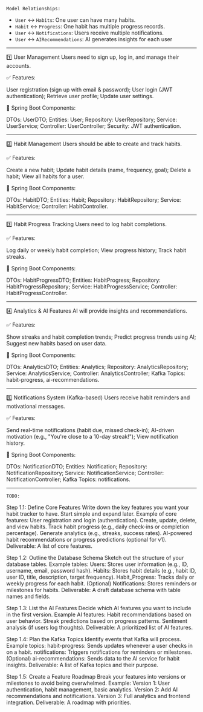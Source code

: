 `Model Relationships:`

- `User` ↔ `Habits`: One user can have many habits.
- `Habit` ↔ `Progress`: One habit has multiple progress records.
- `User` ↔ `Notifications`: Users receive multiple notifications.
- `User` ↔ `AIRecommendations`: AI generates insights for each user
______________________________________________________________________________________

1️⃣ User Management
Users need to sign up, log in, and manage their accounts.

✅ Features:

User registration (sign up with email & password);
User login (JWT authentication);
Retrieve user profile;
Update user settings.

🔹 Spring Boot Components:

DTOs: UserDTO;
Entities: User;
Repository: UserRepository;
Service: UserService;
Controller: UserController;
Security: JWT authentication.

______________________________________________________________________________________

2️⃣ Habit Management
Users should be able to create and track habits.

✅ Features:

Create a new habit;
Update habit details (name, frequency, goal);
Delete a habit;
View all habits for a user.

🔹 Spring Boot Components:

DTOs: HabitDTO;
Entities: Habit;
Repository: HabitRepository;
Service: HabitService;
Controller: HabitController.

______________________________________________________________________________________

3️⃣ Habit Progress Tracking
Users need to log habit completions.

✅ Features:

Log daily or weekly habit completion;
View progress history;
Track habit streaks.

🔹 Spring Boot Components:

DTOs: HabitProgressDTO;
Entities: HabitProgress;
Repository: HabitProgressRepository;
Service: HabitProgressService;
Controller: HabitProgressController.

______________________________________________________________________________________

4️⃣ Analytics & AI Features
AI will provide insights and recommendations.

✅ Features:

Show streaks and habit completion trends;
Predict progress trends using AI;
Suggest new habits based on user data.

🔹 Spring Boot Components:

DTOs: AnalyticsDTO;
Entities: Analytics;
Repository: AnalyticsRepository;
Service: AnalyticsService;
Controller: AnalyticsController;
Kafka Topics: habit-progress, ai-recommendations.

______________________________________________________________________________________

5️⃣ Notifications System (Kafka-based)
Users receive habit reminders and motivational messages.

✅ Features:

Send real-time notifications (habit due, missed check-in);
AI-driven motivation (e.g., "You're close to a 10-day streak!");
View notification history.

🔹 Spring Boot Components:

DTOs: NotificationDTO;
Entities: Notification;
Repository: NotificationRepository;
Service: NotificationService;
Controller: NotificationController;
Kafka Topics: notifications.

______________________________________________________________________________________

`TODO:`

Step 1.1: Define Core Features
Write down the key features you want your habit tracker to have. Start simple and expand later.
Example of core features:
User registration and login (authentication).
Create, update, delete, and view habits.
Track habit progress (e.g., daily check-ins or completion percentage).
Generate analytics (e.g., streaks, success rates).
AI-powered habit recommendations or progress predictions (optional for v1).
Deliverable: A list of core features.


Step 1.2: Outline the Database Schema
Sketch out the structure of your database tables.
Example tables:
Users: Stores user information (e.g., ID, username, email, password hash).
Habits: Stores habit details (e.g., habit ID, user ID, title, description, target frequency).
Habit_Progress: Tracks daily or weekly progress for each habit.
(Optional) Notifications: Stores reminders or milestones for habits.
Deliverable: A draft database schema with table names and fields.


Step 1.3: List the AI Features
Decide which AI features you want to include in the first version.
Example AI features:
Habit recommendations based on user behavior.
Streak predictions based on progress patterns.
Sentiment analysis (if users log thoughts).
Deliverable: A prioritized list of AI features.


Step 1.4: Plan the Kafka Topics
Identify events that Kafka will process.
Example topics:
habit-progress: Sends updates whenever a user checks in on a habit.
notifications: Triggers notifications for reminders or milestones.
(Optional) ai-recommendations: Sends data to the AI service for habit insights.
Deliverable: A list of Kafka topics and their purpose.


Step 1.5: Create a Feature Roadmap
Break your features into versions or milestones to avoid being overwhelmed.
Example:
Version 1: User authentication, habit management, basic analytics.
Version 2: Add AI recommendations and notifications.
Version 3: Full analytics and frontend integration.
Deliverable: A roadmap with priorities.
